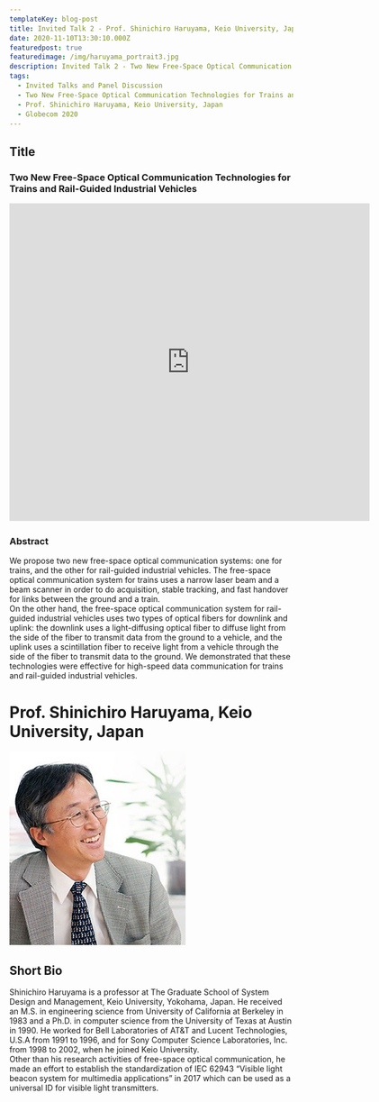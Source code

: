 ```yaml
---
templateKey: blog-post
title: Invited Talk 2 - Prof. Shinichiro Haruyama, Keio University, Japan
date: 2020-11-10T13:30:10.000Z
featuredpost: true
featuredimage: /img/haruyama_portrait3.jpg
description: Invited Talk 2 - Two New Free-Space Optical Communication Technologies for Trains and Rail-Guided Industrial Vehicles, Prof. Shinichiro Haruyama, Keio University, Japan
tags:
  - Invited Talks and Panel Discussion
  - Two New Free-Space Optical Communication Technologies for Trains and Rail-Guided Industrial Vehicles
  - Prof. Shinichiro Haruyama, Keio University, Japan
  - Globecom 2020
---
```


## Title

### Two New Free-Space Optical Communication Technologies for Trains and Rail-Guided Industrial Vehicles

<iframe src="https://player.vimeo.com/video/486796876" width="640" height="564" frameborder="0" allow="autoplay; fullscreen" allowfullscreen></iframe>

### Abstract

We propose two new free-space optical communication systems: one for trains, and the other for rail-guided industrial vehicles.
The free-space optical communication system for trains uses a narrow laser beam and a beam scanner in order to do acquisition, stable tracking, and fast handover for links between the ground and a train.  
On the other hand, the free-space optical communication system for rail-guided industrial vehicles uses two types of optical fibers for downlink and uplink: the downlink uses a light-diffusing optical fiber to diffuse light from the side of the fiber to transmit data from the ground to a vehicle, and the uplink uses a scintillation fiber to receive light from a vehicle through the side of the fiber to transmit data to the ground. We demonstrated that these technologies were effective for high-speed data communication for trains and rail-guided industrial vehicles.

# Prof. Shinichiro Haruyama, Keio University, Japan

![Prof. Shinichiro Haruyama, Keio University, Japan](haruyama_portrait3.jpg)

## Short Bio

Shinichiro Haruyama is a professor at The Graduate School of System Design and Management, Keio University, Yokohama, Japan. He received an M.S. in engineering science from University of California at Berkeley in 1983 and a Ph.D. in computer science from the University of Texas at Austin in 1990. He worked for Bell Laboratories of AT&T and Lucent Technologies, U.S.A from 1991 to 1996, and for Sony Computer Science Laboratories, Inc. from 1998 to 2002, when he joined Keio University.  
Other than his research activities of free-space optical communication, he made an effort to establish the standardization of IEC 62943 “Visible light beacon system for multimedia applications” in 2017 which can be used as a universal ID for visible light transmitters.
